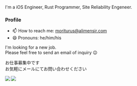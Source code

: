 I'm a iOS Engineer, Rust Programmer, Site Reliability Engeneer.

### Profile

- 📫 How to reach me: moriturus@alimensir.com
- 😄 Pronouns: he/him/his

I'm looking for a new job.  
Please feel free to send an email of inquiry 😉

お仕事募集中です  
お気軽にメールにてお問い合わせください


<a href="https://github.com/anuraghazra/github-readme-stats">
  <img align="left" src="https://github-readme-stats.vercel.app/api?username=moriturus&count_private=true&show_icons=true" />
</a>
<a href="https://github.com/anuraghazra/github-readme-stats">
  <img align="left" src="https://github-readme-stats.vercel.app/api/top-langs/?username=moriturus" />
</a>


<!--
**moriturus/moriturus** is a ✨ _special_ ✨ repository because its `README.md` (this file) appears on your GitHub profile.

Here are some ideas to get you started:

- 🔭 I’m currently working on ...
- 🌱 I’m currently learning ...
- 👯 I’m looking to collaborate on ...
- 🤔 I’m looking for help with ...
- 💬 Ask me about ...
- 📫 How to reach me: ...
- 😄 Pronouns: ...
- ⚡ Fun fact: ...
-->
